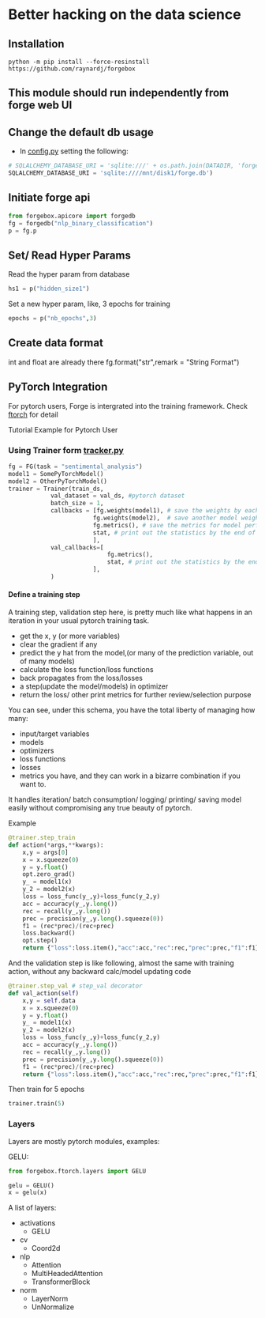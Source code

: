 # Better hacking on the data science

## Installation
```
python -m pip install --force-resinstall  https://github.com/raynardj/forgebox
```

## This module should run independently from forge web UI


## Change the default db usage
* In [config.py](config.py) setting the following:
```python
# SQLALCHEMY_DATABASE_URI = 'sqlite:///' + os.path.join(DATADIR, 'forge.db')
SQLALCHEMY_DATABASE_URI = 'sqlite:////mnt/disk1/forge.db')
```

## Initiate forge api

```python
from forgebox.apicore import forgedb
fg = forgedb("nlp_binary_classification")
p = fg.p
```

## Set/ Read Hyper Params

Read the hyper param from database
```python
hs1 = p("hidden_size1")
```

Set a new hyper param, like, 3 epochs for training
```python
epochs = p("nb_epochs",3)
```

## Create data format

int and float are already there
fg.format("str",remark = "String Format")

## PyTorch Integration
For pytorch users, Forge is intergrated into the training framework. Check [ftorch](ftorch) for detail

Tutorial Example for Pytorch User
### Using Trainer form [tracker.py](tracker.py)

```python
fg = FG(task = "sentimental_analysis")
model1 = SomePyTorchModel()
model2 = OtherPyTorchModel()
trainer = Trainer(train_ds,
            val_dataset = val_ds, #pytorch dataset
            batch_size = 1,
            callbacks = [fg.weights(model1), # save the weights by each epoch end
                        fg.weights(model2),  # save another model weights
                        fg.metrics(), # save the metrics for model performance on this epoch
                        stat, # print out the statistics by the end of each training epoch
                        ],
            val_callbacks=[
                            fg.metrics(),
                            stat, # print out the statistics by the end of each training epoch
                        ],
            )
```
#### Define a training step
A training step, validation step here, is pretty much like what happens in an iteration in your usual pytorch training task.
* get the x, y (or more variables)
* clear the gradient if any
* predict the y hat from the model,(or many of the prediction variable, out of many models)
* calculate the loss function/loss functions
* back propagates from the loss/losses
* a step(update the model/models) in optimizer
* return the loss/ other print metrics for further review/selection purpose

You can see, under this schema, you have the total liberty of managing how many:
* input/target variables
* models
* optimizers
* loss functions
* losses
* metrics
you have, and they can work in a bizarre combination if you want to.

It handles iteration/ batch consumption/ logging/ printing/ saving model easily without compromising any true beauty of pytorch.

Example
```python
@trainer.step_train
def action(*args,**kwargs):
    x,y = args[0]
    x = x.squeeze(0)
    y = y.float()
    opt.zero_grad()
    y_ = model1(x)
    y_2 = model2(x)
    loss = loss_func(y_,y)+loss_func(y_2,y)
    acc = accuracy(y_,y.long())
    rec = recall(y_,y.long())
    prec = precision(y_,y.long().squeeze(0))
    f1 = (rec*prec)/(rec+prec)
    loss.backward()
    opt.step()
    return {"loss":loss.item(),"acc":acc,"rec":rec,"prec":prec,"f1":f1}
```

And the validation step is like following, almost the same with training action, without any backward calc/model updating code
```python
@trainer.step_val # step_val decorator
def val_action(self)
    x,y = self.data
    x = x.squeeze(0)
    y = y.float()
    y_ = model1(x)
    y_2 = model2(x)
    loss = loss_func(y_,y)+loss_func(y_2,y)
    acc = accuracy(y_,y.long())
    rec = recall(y_,y.long())
    prec = precision(y_,y.long().squeeze(0))
    f1 = (rec*prec)/(rec+prec)
    return {"loss":loss.item(),"acc":acc,"rec":rec,"prec":prec,"f1":f1}
```

Then train for 5 epochs

``` python
trainer.train(5)
```

### Layers

Layers are mostly pytorch modules, examples:

GELU:
```python
from forgebox.ftorch.layers import GELU

gelu = GELU()
x = gelu(x)
```

A list of layers:
* activations
    * GELU
* cv
    * Coord2d
* nlp
    * Attention
    * MultiHeadedAttention
    * TransformerBlock
* norm
    * LayerNorm
    * UnNormalize